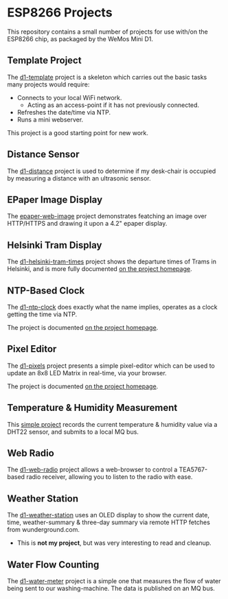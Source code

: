 # ESP8266 Projects

This repository contains a small number of projects for use with/on the ESP8266 chip, as packaged by the WeMos Mini D1.


## Template Project

The [d1-template](d1-template) project is a skeleton which carries out the basic tasks many projects would require:

* Connects to your local WiFi network.
    * Acting as an access-point if it has not previously connected.
* Refreshes the date/time via NTP.
* Runs a mini webserver.

This project is a good starting point for new work.

## Distance Sensor

The [d1-distance](d1-distance) project is used to determine if my desk-chair
is occupied by measuring a distance with an ultrasonic sensor.

## EPaper Image Display

The [epaper-web-image](epaper-web-image) project demonstrates featching an image over HTTP/HTTPS and drawing
it upon a 4.2" epaper display.

## Helsinki Tram Display

The [d1-helsinki-tram-times](d1-helsinki-tram-times) project shows the departure times of Trams in Helsinki, and is more fully documented [on the project homepage](https://steve.fi/Hardware/helsinki-tram-times/).

## NTP-Based Clock

The [d1-ntp-clock](d1-ntp-clock) does exactly what the name implies, operates as a clock getting the time via NTP.

The project is documented [on the project homepage](https://steve.fi/Hardware/d1-ntp-clock/).


## Pixel Editor

The [d1-pixels](d1-pixels) project presents a simple pixel-editor which can be used to update an 8x8 LED Matrix in real-time, via your browser.

The project is documented [on the project homepage](https://steve.fi/Hardware/d1-pixels/).


## Temperature & Humidity Measurement

This [simple project](d1-temp) records the current temperature & humidity value via a DHT22 sensor, and submits to a local MQ bus.


## Web Radio

The [d1-web-radio](d1-web-radio) project allows a web-browser to control a TEA5767-based radio receiver, allowing you to listen to the radio with ease.

## Weather Station

The [d1-weather-station](d1-weather-station) uses an OLED display to show the current date, time, weather-summary & three-day summary via remote HTTP fetches from wunderground.com.

* This is __not my project__, but was very interesting to read and cleanup.


## Water Flow Counting

The [d1-water-meter](d1-water-meter) project is a simple one that measures
the flow of water being sent to our washing-machine.  The data is published
on an MQ bus.
